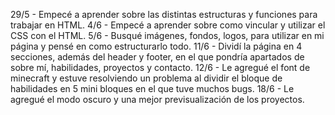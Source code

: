 29/5 - Empecé a aprender sobre las distintas estructuras y funciones para trabajar en HTML. 
4/6 - Empecé a aprender sobre como vincular y utilizar el CSS con el HTML. 
5/6 - Busqué imágenes, fondos, logos, para utilizar en mi página y pensé en como estructurarlo todo. 
11/6 - Dividí la página en 4 secciones, además del header y footer, en el que pondría apartados de sobre mí, habilidades, proyectos y contacto. 
12/6 - Le agregué el font de minecraft y estuve resolviendo un problema al dividir el bloque de habilidades en 5 mini bloques en el que tuve muchos bugs. 
18/6 - Le agregué el modo oscuro y una mejor previsualización de los proyectos.
